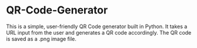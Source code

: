 # QR-Code-Generator
This is a simple, user-friendly QR Code generator built in Python. It takes a URL input from the user and generates a QR code accordingly. The QR code is saved as a .png image file.
